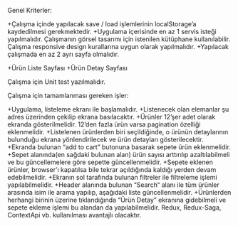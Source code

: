 Genel Kriterler:

+Çalışma içinde yapılacak save / load işlemlerinin localStorage’a kaydedilmesi gerekmektedir.
+Uygulama içerisinde en az 1 servis isteği yapılmalıdır.
Çalışmanın görsel tasarımı için istenilen kütüphane kullanılabilir.
Çalışma responsive design kurallarına uygun olarak yapılmalıdır.
+Yapılacak çalışmada en az 2 ayrı sayfa olmalıdır.

+Ürün Liste Sayfası
+Ürün Detay Sayfası


Çalışma için Unit test yazılmalıdır.


Çalışma için tamamlanması gereken işler:

+Uygulama, listeleme ekranı ile başlamalıdır.
+Listenecek olan elemanlar şu adres üzerinden çekilip ekrana basılacaktır.
+Ürünler 12’şer adet olarak ekranda gösterilmelidir. 12’den fazla ürün varsa pagination özelliği eklenmelidir.
+Listelenen ürünlerden biri seçildiğinde, o ürünün detaylarının bulunduğu ekrana yönlendirilecek ve ürün detayları gösterilecektir.
+Ekranda bulunan “add to cart” butonuna basarak sepete ürün eklenmelidir.
+Sepet alanında(en sağdaki bulunan alan) ürün sayısı arttırılıp azaltılabilmeli ve bu güncellemelere göre sepette güncellenmelidir.
+Sepete eklenen ürünler, browser’ı kapatılsa bile tekrar açıldığında kaldığı yerden devam edebilmelidir.
+Ekranın sol tarafında bulunan filtreler ile filtreleme işlemi yapılabilmelidir.
+Header alanında bulunan “Search“ alanı ile tüm ürünler arasında isim ile arama yapılıp, aşağıdaki liste güncellenmelidir.
+Ürünlerden herhangi birinin üzerine tıklandığında “Ürün Detay” ekranına gidebilmeli ve sepete ekleme işlemi bu alandan da yapılabilmelidir.
Redux, Redux-Saga, ContextApi vb. kullanılması avantajlı olacaktır.



